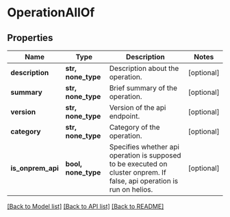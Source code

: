 # OperationAllOf


## Properties
Name | Type | Description | Notes
------------ | ------------- | ------------- | -------------
**description** | **str, none_type** | Description about the operation. | [optional] 
**summary** | **str, none_type** | Brief summary of the operation. | [optional] 
**version** | **str, none_type** | Version of the api endpoint. | [optional] 
**category** | **str, none_type** | Category of the operation. | [optional] 
**is_onprem_api** | **bool, none_type** | Specifies whether api operation is supposed to be executed on cluster onprem. If false, api operation is run on helios. | [optional] 

[[Back to Model list]](../README.md#documentation-for-models) [[Back to API list]](../README.md#documentation-for-api-endpoints) [[Back to README]](../README.md)


